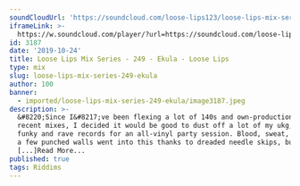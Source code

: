 ```yaml
---
soundCloudUrl: 'https://soundcloud.com/loose-lips123/loose-lips-mix-series-249-ekula'
iframeLink: >-
  https://w.soundcloud.com/player/?url=https://soundcloud.com/loose-lips123/loose-lips-mix-series-249-ekula&color=00aabb&auto_play=false&hide_related=false&show_comments=true&show_user=true&show_reposts=false
id: 3187
date: '2019-10-24'
title: Loose Lips Mix Series - 249 - Ekula - Loose Lips
type: mix
slug: loose-lips-mix-series-249-ekula
author: 100
banner:
  - imported/loose-lips-mix-series-249-ekula/image3187.jpeg
description: >-
  &#8220;Since I&#8217;ve been flexing a lot of 140s and own-productions in
  recent mixes, I decided it would be good to dust off a lot of my ukg, breaks,
  funky and rave records for an all-vinyl party session. Blood, sweat, tears and
  a few punched walls went into this thanks to dreaded needle skips, but it
  [...]Read More...
published: true
tags: Riddims
---
```

